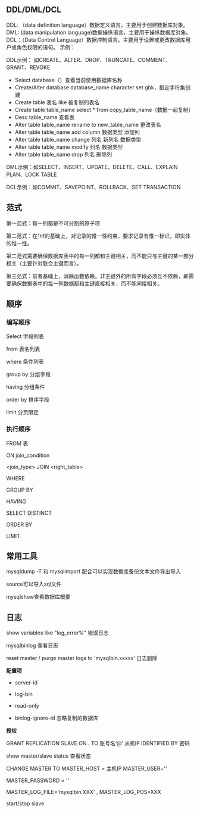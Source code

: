 ## DDL/DML/DCL

DDL: （data definition language）数据定义语言，主要用于创建数据库对象。
DML:  (data manipulation language)数据操纵语言，主要用于操纵数据库对象。
DCL：（Data Control Language）数据控制语言，主要用于设置或更改数据库用户或角色权限的语句。
示例：

DDL示例： 如CREATE、ALTER、DROP、TRUNCATE、COMMENT、GRANT、REVOKE

- Select database（）查看当前使用数据库名称
- Create/Alter  database database_name character set gbk，指定字符集创建
- Create table 表名 like 被复制的表名
- Create table table_name select * from copy_table_name（数据一起复制）
- Desc table_name 查看表
- Alter table table_name rename to new_table_name  更改表名
- Alter table  table_name add column 数据类型    添加列
- Alter table table_name change 列名 新列名 数据类型
- Alter table table_name modify 列名 数据类型
- Alter table table_name drop 列名  删除列

DML示例：如SELECT、INSERT、UPDATE、DELETE、CALL、EXPLAIN PLAN、LOCK TABLE

DCL示例：如COMMIT、SAVEPOINT、ROLLBACK、SET TRANSACTION

## 范式

第一范式：每一列都是不可分割的原子项

第二范式：在1nf的基础上，对记录的惟一性约束，要求记录有惟一标识，即实体的惟一性。

第二范式需要确保数据库表中的每一列都和主键相关，而不能只与主键的某一部分相关（主要针对联合主键而言）。

第三范式：前者基础上，消除函数依赖。非主键外的所有字段必须互不依赖，即需要确保数据表中的每一列数据都和主键直接相关，而不能间接相关。

## 顺序

### 编写顺序

Select 字段列表 

from 表名列表 

where 条件列表 

group by 分组字段

 having 分组条件 

order by 排序字段 

limit 分页限定 

### 执行顺序

FROM 表 

ON  join_condition

 <join_type> JOIN <right_table> 

WHERE  

GROUP BY

HAVING

SELECT DISTINCT 

ORDER BY

LIMIT 

## 常用工具

mysqldump -T 和 mysqlimport 配合可以实现数据库备份文本文件导出导入

source可以导入sql文件

mysqlshow查看数据库概要

## 日志

show variables like "log_error%" 错误日志

mysqlbinlog 查看日志

reset master / purge master  logs to 'mysqlbin.xxxxx'  日志删除

**配置项**

- server-id

- log-bin

- read-only
- binlog-ignore-id 忽略复制的数据库

**授权**

GRANT REPLICATION SLAVE ON *.* TO 账号名‘@’ 从机IP IDENTIFIED BY 密码

show master/slave status 查看状态

CHANGE MASTER TO MASTER_HOST = 主机IP MASTER_USER=''

MASTER_PASSWORD = ''

MASTER_LOG_FILE='mysqlbin.XXX' , MASTER_LOG_POS=XXX

start/stop slave
